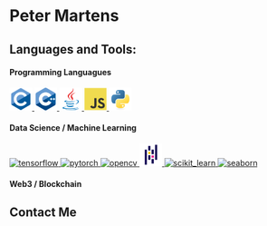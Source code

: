 <h1 align="left">Peter Martens</h1>

<h2 align="left"><b>Languages and Tools:</b></h2>

<h4>Programming Languagues</h4>
  <p align="left">
    <a target="_blank" rel="noopener noreferrer" href="https://www.w3schools.com/c/c_intro.php">
      <img src="https://raw.githubusercontent.com/devicons/devicon/master/icons/c/c-original.svg" alt="c" width="40" height="40"/> 
    </a>
    <a href="https://cplusplus.com/" target="_blank" rel="noopener noreferrer">
      <img src="https://raw.githubusercontent.com/devicons/devicon/master/icons/cplusplus/cplusplus-original.svg" alt="cplusplus" width="40" height="40"/>
    </a>
    <a href="https://www.java.com/en/" target="_blank" rel="noopener noreferrer">
      <img src="https://raw.githubusercontent.com/devicons/devicon/master/icons/java/java-original.svg" alt="java" width="40" height="40"/>
    </a>
    <a href="https://www.javascript.com/" target="_blank" rel="noopener noreferrer">
      <img src="https://raw.githubusercontent.com/devicons/devicon/master/icons/javascript/javascript-original.svg" alt="javascript" width="40" height="40"/>
    </a>
    <a href="https://www.python.org/" target="_blank" rel="noopener noreferrer">
      <img src="https://raw.githubusercontent.com/devicons/devicon/master/icons/python/python-original.svg" alt="python" width="40" height="40"/>
    </a>
  </p>
  
  <h4>Data Science / Machine Learning</h4>
  <p align="left">
     <a href="https://www.tensorflow.org" target="_blank" rel="noopener noreferrer"> 
      <img src="https://www.vectorlogo.zone/logos/tensorflow/tensorflow-icon.svg" alt="tensorflow" width="40" height="40"/> 
    </a>
    <a href="https://pytorch.org/" target="_blank" rel="noopener noreferrer">
      <img src="https://www.vectorlogo.zone/logos/pytorch/pytorch-icon.svg" alt="pytorch" width="40" height="40"/> 
    </a> 
    <a href="https://opencv.org/" target="_blank" rel="noopener noreferrer"> 
      <img src="https://www.vectorlogo.zone/logos/opencv/opencv-icon.svg" alt="opencv" width="40" height="40"/> 
    </a>
    <a href="https://pandas.pydata.org/" target="_blank" rel="noopener noreferrer"> 
      <img src="https://raw.githubusercontent.com/devicons/devicon/2ae2a900d2f041da66e950e4d48052658d850630/icons/pandas/pandas-original.svg" alt="pandas"     width="40" height="40"/> 
    </a> 
    <a href="https://scikit-learn.org/" target="_blank" rel="noopener noreferrer"> 
       <img src="https://upload.wikimedia.org/wikipedia/commons/0/05/Scikit_learn_logo_small.svg" alt="scikit_learn" width="40" height="40"/> 
    </a> 
    <a href="https://seaborn.pydata.org/" target="_blank" rel="noopener noreferrer"> 
      <img src="https://seaborn.pydata.org/_images/logo-mark-lightbg.svg" alt="seaborn" width="40" height="40"/> 
    </a> 
  </p>
  
  <h4>Web3 / Blockchain</h4>
   <p align="left">
  </p>
  
<h2 align="left"><b>Contact Me</b></h2>
